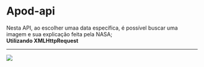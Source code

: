 # Apod-api
Nesta API, ao escolher umaa data específica, é possível buscar uma imagem e sua explicação feita pela NASA;</br>
__Utilizando XMLHttpRequest__
<br/>

<hr> 
<img src="https://pbs.twimg.com/profile_images/67630775/button_meatball.png" />
